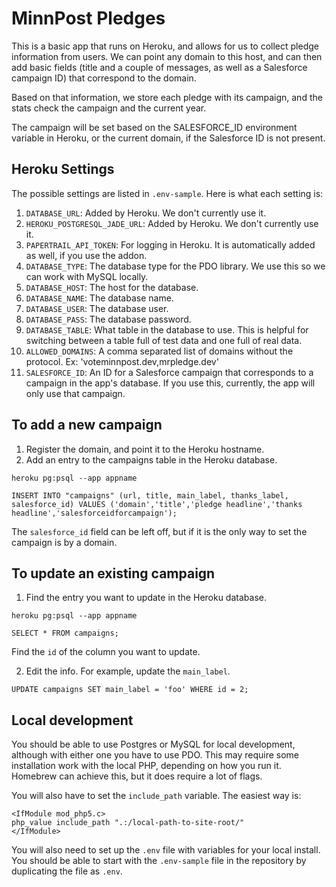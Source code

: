 # MinnPost Pledges

This is a basic app that runs on Heroku, and allows for us to collect pledge information from users. We can point any domain to this host, and can then add basic fields (title and a couple of messages, as well as a Salesforce campaign ID) that correspond to the domain.

Based on that information, we store each pledge with its campaign, and the stats check the campaign and the current year.

The campaign will be set based on the SALESFORCE_ID environment variable in Heroku, or the current domain, if the Salesforce ID is not present.

## Heroku Settings

The possible settings are listed in `.env-sample`. Here is what each setting is:

1. `DATABASE_URL`: Added by Heroku. We don't currently use it.
2. `HEROKU_POSTGRESQL_JADE_URL`: Added by Heroku. We don't currently use it.
3. `PAPERTRAIL_API_TOKEN`: For logging in Heroku. It is automatically added as well, if you use the addon.
4. `DATABASE_TYPE`: The database type for the PDO library. We use this so we can work with MySQL locally.
5. `DATABASE_HOST`: The host for the database.
6. `DATABASE_NAME`: The database name.
7. `DATABASE_USER`: The database user.
8. `DATABASE_PASS`: The database password.
9. `DATABASE_TABLE`: What table in the database to use. This is helpful for switching between a table full of test data and one full of real data.
10. `ALLOWED_DOMAINS`: A comma separated list of domains without the protocol. Ex: 'voteminnpost.dev,mrpledge.dev'
11. `SALESFORCE_ID`: An ID for a Salesforce campaign that corresponds to a campaign in the app's database. If you use this, currently, the app will only use that campaign.

## To add a new campaign

1. Register the domain, and point it to the Heroku hostname.
2. Add an entry to the campaigns table in the Heroku database.

```
heroku pg:psql --app appname
```

```
INSERT INTO "campaigns" (url, title, main_label, thanks_label, salesforce_id) VALUES ('domain','title','pledge headline','thanks headline','salesforceidforcampaign');
```

The `salesforce_id` field can be left off, but if it is the only way to set the campaign is by a domain.

## To update an existing campaign

1. Find the entry you want to update in the Heroku database.

```
heroku pg:psql --app appname
```

```
SELECT * FROM campaigns;
```

Find the `id` of the column you want to update.

2. Edit the info. For example, update the `main_label`.

```
UPDATE campaigns SET main_label = 'foo' WHERE id = 2;
```

## Local development

You should be able to use Postgres or MySQL for local development, although with either one you have to use PDO. This may require some installation work with the local PHP, depending on how you run it. Homebrew can achieve this, but it does require a lot of flags.

You will also have to set the `include_path` variable. The easiest way is:

```
<IfModule mod_php5.c>
php_value include_path ".:/local-path-to-site-root/"
</IfModule>
```

You will also need to set up the `.env` file with variables for your local install. You should be able to start with the `.env-sample` file in the repository by duplicating the file as `.env`.
